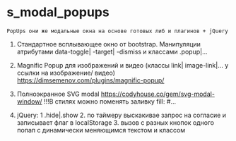 # s_modal_popups
	PopUps они же модальные окна на основе готовых либ и плагинов + jQuery

1.	Стандартное всплывающее окно от bootstrap.
	Манипуляции атрибутами data-toggle| -target| -dismiss и классами .popup|...

2.	Magnific Popup для изображений и видео (классы link| image-link|... у ссылки на изображение/ видео)
https://dimsemenov.com/plugins/magnific-popup/

3.	Полноэкранное SVG modal 
	https://codyhouse.co/gem/svg-modal-window/
!!!В стилях можно поменять заливку fill: #...

4.	jQuery:
	1	.hide|.show
	2.	по таймеру выскакивае запрос на согласие и записывает флаг в localStorage
	3.	вызов с разных кнопок одного попап с динамически меняющимся текстом и классом  

